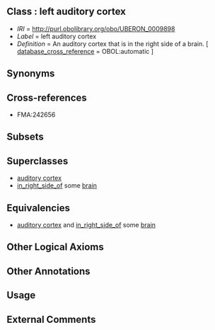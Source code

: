 
## Class : left auditory cortex

 * *IRI* = http://purl.obolibrary.org/obo/UBERON_0009898
 * *Label* = left auditory cortex
 * *Definition* = An auditory cortex that is in the right side of a brain. [ [database_cross_reference](../../ef/oboInOwl#hasDbXref.md) = OBOL:automatic ]

## Synonyms


## Cross-references

 * FMA:242656

## Subsets


## Superclasses

 * [auditory cortex](../../UBERON/93/UBERON_0001393.md)
 * [in_right_side_of](../../BSPO/21/BSPO_0000121.md) some [brain](../../UBERON/55/UBERON_0000955.md)

## Equivalencies

 * [auditory cortex](../../UBERON/93/UBERON_0001393.md) and [in_right_side_of](../../BSPO/21/BSPO_0000121.md) some [brain](../../UBERON/55/UBERON_0000955.md)

## Other Logical Axioms


## Other Annotations


## Usage


## External Comments

